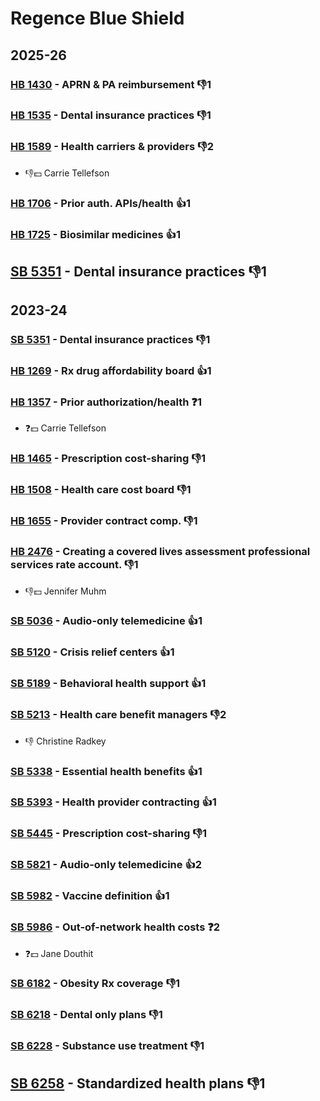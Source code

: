 # Regence Blue Shield
## 2025-26

### [HB 1430](/bill/2025-26/hb/1430/) - APRN & PA reimbursement  👎1 

### [HB 1535](/bill/2025-26/hb/1535/) - Dental insurance practices  👎1 

### [HB 1589](/bill/2025-26/hb/1589/) - Health carriers & providers  👎2 
* 👎💵 Carrie Tellefson

### [HB 1706](/bill/2025-26/hb/1706/) - Prior auth. APIs/health 👍1  

### [HB 1725](/bill/2025-26/hb/1725/) - Biosimilar medicines 👍1  

## [SB 5351](/bill/2025-26/sb/5351/) - Dental insurance practices  👎1 

## 2023-24

### [SB 5351](/bill/2023-24/sb/5351/) - Dental insurance practices  👎1 

### [HB 1269](/bill/2023-24/hb/1269/) - Rx drug affordability board 👍1  

### [HB 1357](/bill/2023-24/hb/1357/) - Prior authorization/health   ❓1
* ❓💵 Carrie Tellefson

### [HB 1465](/bill/2023-24/hb/1465/) - Prescription cost-sharing  👎1 

### [HB 1508](/bill/2023-24/hb/1508/) - Health care cost board  👎1 

### [HB 1655](/bill/2023-24/hb/1655/) - Provider contract comp.  👎1 

### [HB 2476](/bill/2023-24/hb/2476/) - Creating a covered lives assessment professional services rate account.  👎1 
* 👎💵 Jennifer Muhm

### [SB 5036](/bill/2023-24/sb/5036/) - Audio-only telemedicine 👍1  

### [SB 5120](/bill/2023-24/sb/5120/) - Crisis relief centers 👍1  

### [SB 5189](/bill/2023-24/sb/5189/) - Behavioral health support 👍1  

### [SB 5213](/bill/2023-24/sb/5213/) - Health care benefit managers  👎2 
* 👎 Christine Radkey

### [SB 5338](/bill/2023-24/sb/5338/) - Essential health benefits 👍1  

### [SB 5393](/bill/2023-24/sb/5393/) - Health provider contracting 👍1  

### [SB 5445](/bill/2023-24/sb/5445/) - Prescription cost-sharing  👎1 

### [SB 5821](/bill/2023-24/sb/5821/) - Audio-only telemedicine 👍2  

### [SB 5982](/bill/2023-24/sb/5982/) - Vaccine definition 👍1  

### [SB 5986](/bill/2023-24/sb/5986/) - Out-of-network health costs   ❓2
* ❓💵 Jane Douthit

### [SB 6182](/bill/2023-24/sb/6182/) - Obesity Rx coverage  👎1 

### [SB 6218](/bill/2023-24/sb/6218/) - Dental only plans  👎1 

### [SB 6228](/bill/2023-24/sb/6228/) - Substance use treatment  👎1 

## [SB 6258](/bill/2023-24/sb/6258/) - Standardized health plans  👎1 
